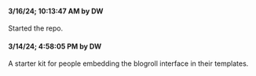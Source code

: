 #### 3/16/24; 10:13:47 AM by DW

Started the repo.

#### 3/14/24; 4:58:05 PM by DW

A starter kit for people embedding the blogroll interface in their templates.

